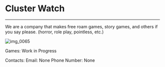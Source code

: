 # Cluster Watch
-----
We are a company that makes free roam games, story games, and others if you say please. (horror, role play, pointless, etc.)

![img_0065](https://user-images.githubusercontent.com/33074198/31972794-4d90a03a-b8d7-11e7-93dc-3b2b22e27cd2.jpg)

Games:
	Work in Progress

Contacts:
	Email:
		None
	Phone Number:
		None